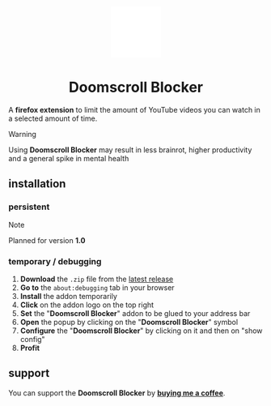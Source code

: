 <div align="center">
    <img src="./logo.png">
    <h1>Doomscroll Blocker</h1>
</div>

A **firefox extension** to limit the amount of YouTube videos you can watch in a selected amount of time.

> [!WARNING]
> Using **Doomscroll Blocker** may result in less brainrot, higher productivity and a general spike in mental health

## installation

### persistent

> [!NOTE]
> Planned for version **1.0**

### temporary / debugging

1. **Download** the `.zip` file from the [latest release](https://github.com/Tch1b0/doomscroll-blocker/releases)
1. **Go to** the `about:debugging` tab in your browser
1. **Install** the addon temporarily
1. **Click** on the addon logo on the top right
1. **Set** the "**Doomscroll Blocker**" addon to be glued to your address bar
1. **Open** the popup by clicking on the "**Doomscroll Blocker**" symbol
1. **Configure** the "**Doomscroll Blocker**" by clicking on it and then on "show config"
1. **Profit**

## support

You can support the **Doomscroll Blocker** by [**buying me a coffee**](https://buymeacoffee.com/tchibo).
